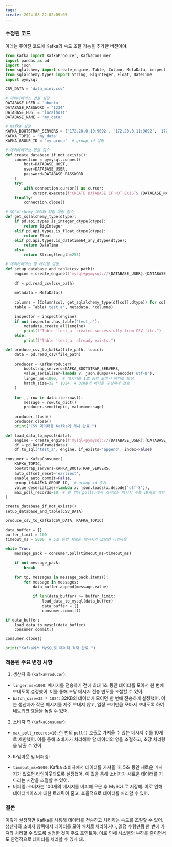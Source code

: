 ```yaml
---
tags:
create: 2024-08-22 02:09:05
---
```

### 수정된 코드
아래는 주어진 코드에 Kafka의 속도 조절 기능을 추가한 버전이야.

```python
from kafka import KafkaProducer, KafkaConsumer
import pandas as pd
import json
from sqlalchemy import create_engine, Table, Column, MetaData, inspect
from sqlalchemy.types import String, BigInteger, Float, DateTime
import pymysql

CSV_DATA = 'data_mini.csv'

# 데이터베이스 연결 설정
DATABASE_USER = 'ubuntu'
DATABASE_PASSWORD = '1234'
DATABASE_HOST = 'localhost'
DATABASE_NAME = 'my_data'

# Kafka 설정
KAFKA_BOOTSTRAP_SERVERS = ['172.20.0.10:9092', '172.20.0.11:9092', '172.20.0.12:9092']
KAFKA_TOPIC = 'my_data'
KAFKA_GROUP_ID = 'my-group'  # group_id 설정

# 데이터베이스 연결 함수
def create_database_if_not_exists():
    connection = pymysql.connect(
        host=DATABASE_HOST,
        user=DATABASE_USER,
        password=DATABASE_PASSWORD
    )
    try:
        with connection.cursor() as cursor:
            cursor.execute(f"CREATE DATABASE IF NOT EXISTS {DATABASE_NAME}")
    finally:
        connection.close()

# SQLAlchemy 데이터 타입 매핑 함수
def get_sqlalchemy_type(dtype):
    if pd.api.types.is_integer_dtype(dtype):
        return BigInteger
    elif pd.api.types.is_float_dtype(dtype):
        return Float
    elif pd.api.types.is_datetime64_any_dtype(dtype):
        return DateTime
    else:
        return String(length=255)

# 데이터베이스 및 테이블 설정
def setup_database_and_table(csv_path):
    engine = create_engine(f'mysql+pymysql://{DATABASE_USER}:{DATABASE_PASSWORD}@{DATABASE_HOST}/{DATABASE_NAME}')
    
    df = pd.read_csv(csv_path)
    
    metadata = MetaData()
    
    columns = [Column(col, get_sqlalchemy_type(df[col].dtype)) for col in df.columns]
    table = Table('test_a', metadata, *columns)
    
    inspector = inspect(engine)
    if not inspector.has_table('test_a'):
        metadata.create_all(engine)
        print(f"Table 'test_a' created successfully from CSV file.")
    else:
        print(f"Table 'test_a' already exists.")

def produce_csv_to_kafka(file_path, topic):
    data = pd.read_csv(file_path)
    
    producer = KafkaProducer(
        bootstrap_servers=KAFKA_BOOTSTRAP_SERVERS,
        value_serializer=lambda v: json.dumps(v).encode('utf-8'),
        linger_ms=1000,  # 메시지를 1초 동안 모아서 배치로 보냄
        batch_size=32 * 1024  # 32KB의 배치를 구성하여 전송
    )
    
    for _, row in data.iterrows():
        message = row.to_dict()
        producer.send(topic, value=message)
    
    producer.flush()
    producer.close()
    print("CSV 데이터를 Kafka에 게시 완료.")

def load_data_to_mysql(data):
    engine = create_engine(f'mysql+pymysql://{DATABASE_USER}:{DATABASE_PASSWORD}@{DATABASE_HOST}/{DATABASE_NAME}')
    df = pd.DataFrame(data)
    df.to_sql('test_a', engine, if_exists='append', index=False)

consumer = KafkaConsumer(
    KAFKA_TOPIC,
    bootstrap_servers=KAFKA_BOOTSTRAP_SERVERS,
    auto_offset_reset='earliest',
    enable_auto_commit=False,
    group_id=KAFKA_GROUP_ID,  # group_id 추가
    value_deserializer=lambda x: json.loads(x.decode('utf-8')),
    max_poll_records=10  # 한 번의 poll()에서 가져오는 메시지 수를 10개로 제한
)

create_database_if_not_exists()
setup_database_and_table(CSV_DATA)

produce_csv_to_kafka(CSV_DATA, KAFKA_TOPIC)

data_buffer = []
buffer_limit = 100
timeout_ms = 5000  # 5초 동안 새로운 메시지가 없으면 타임아웃

while True:
    message_pack = consumer.poll(timeout_ms=timeout_ms)
    
    if not message_pack:
        break
    
    for tp, messages in message_pack.items():
        for message in messages:
            data_buffer.append(message.value)
            
            if len(data_buffer) >= buffer_limit:
                load_data_to_mysql(data_buffer)
                data_buffer = []
                consumer.commit()

if data_buffer:
    load_data_to_mysql(data_buffer)
    consumer.commit()

consumer.close()

print("Kafka에서 MySQL로 데이터 적재 완료.")
```

### 적용된 주요 변경 사항

1. 생산자 측 (`KafkaProducer`):
- `linger.ms=1000`: 메시지를 전송하기 전에 최대 1초 동안 데이터를 모아서 한 번에 보내도록 설정했어. 이를 통해 초당 메시지 전송 빈도를 조절할 수 있어.
- `batch_size=32 * 1024`: 32KB의 데이터가 모이면 한 번에 전송하게 설정했어. 이는 생산자가 작은 메시지를 자주 보내지 않고, 일정 크기만큼 모아서 보내도록 하여 네트워크 효율을 높일 수 있어.

2. 소비자 측 (`KafkaConsumer`):
- `max_poll_records=10`: 한 번의 `poll()` 호출로 가져올 수 있는 메시지 수를 10개로 제한했어. 이를 통해 소비자가 처리해야 할 데이터의 양을 조절하고, 초당 처리량을 낮출 수 있어.

3. 타임아웃 및 버퍼링:
- `timeout_ms=5000`: Kafka 소비자에서 데이터를 가져올 때, 5초 동안 새로운 메시지가 없으면 타임아웃되도록 설정했어. 이 값을 통해 소비자가 새로운 데이터를 기다리는 시간을 조절할 수 있어.
- 버퍼링: 소비자는 100개의 메시지를 버퍼에 모은 후 MySQL로 저장해. 이로 인해 데이터베이스에 대한 트래픽이 줄고, 효율적으로 데이터를 처리할 수 있어.

### 결론
이렇게 설정하면 Kafka를 사용해 데이터를 전송하고 처리하는 속도를 조절할 수 있어. 생산자와 소비자 양쪽에서 데이터를 모아 배치로 처리하거나, 일정 수량만큼 한 번에 가져와 처리할 수 있도록 설정한 것이 주요 포인트야. 이로 인해 시스템의 부하를 줄이면서도 안정적으로 데이터를 처리할 수 있게 돼.